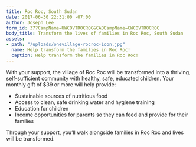 ```yaml
---
title: Roc Roc, South Sudan
date: 2017-06-30 22:31:00 -07:00
author: Joseph Lee
form_id: 37?CampName=UWCOVTROCROC&CADCampName=CWCOVTROCROC
body_title: Transform the lives of families in Roc Roc, South Sudan
assets:
- path: "/uploads/onevillage-rocroc-icon.jpg"
  name: Help transform the families in Roc Roc!
  caption: Help transform the families in Roc Roc!
---
```


With your support, the village of Roc Roc will be transformed into a thriving, self-sufficient community with healthy, safe, educated children. Your monthly gift of $39 or more will help provide:

* Sustainable sources of nutritious food
* Access to clean, safe drinking water and hygiene training
* Education for children
* Income opportunities for parents so they can feed and provide for their families

Through your support, you’ll walk alongside families in Roc Roc and lives will be transformed.
